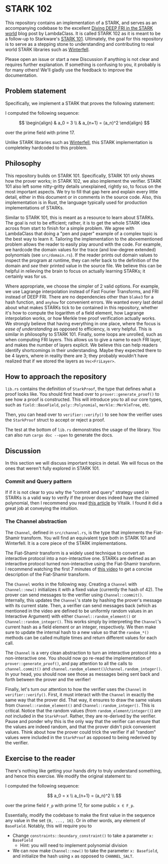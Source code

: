 # STARK 102

This repository contains an implementation of a STARK, and serves as an accompanying codebase to the excellent [Diving DEEP FRI in the STARK world](https://blog.lambdaclass.com/diving-deep-fri/) blog post by LambdaClass. It is called STARK 102 as it is meant to be a follow-up to Starkware's [STARK 101](https://starkware.co/stark-101/). Ultimately, the goal for this repository is to serve as a stepping stone to understanding and contributing to real world STARK libraries such as [Winterfell](https://github.com/facebook/winterfell).

Please open an issue or start a new Discussion if anything is not clear and requires further explanation. If something is confusing to you, it probably is for many others! We'll gladly use the feedback to improve the documentation.

## Problem statement 

Specifically, we implement a STARK that proves the following statement:

I computed the following sequence:

$$
\begin{align}
& a_0 = 3           \\
& a_{n+1} = (a_n)^2 
\end{align}
$$

over the prime field with prime 17. 

Unlike STARK libraries such as [Winterfell](https://github.com/facebook/winterfell), this STARK implementation is completeley hardcoded to this problem.

## Philosophy

This repository builds on STARK 101. Specifically, STARK 101 only shows how the prover works; in STARK 102, we also implement the verifier. STARK 101 also left some nitty-gritty details unexplained, rightly so, to focus on the most important aspects. We try to fill that gap here and explain every little detail, either in this document or in comments in the source code. Also, this implementation is in Rust, the language typically used for production implementations of STARKs.

Similar to STARK 101, this is meant as a resource to learn about STARKs. The goal is not to be efficient; rather, it is to get the whole STARK idea across from start to finish for a simple problem. We agree with LambdaClass that doing a "pen and paper" example of a complex topic is the best way to learn it. Tailoring the implementation to the abovementioned problem allows the reader to easily play around with the code. For example, we hardcode the domain values for the trace (and low-degree extended) polynomials (see `src/domain.rs`). If the reader prints out domain values to inspect the program at runtime, they can refer back to the definition of the domain and *see* their printed value in the source file. We believe this can be helpful in relieving the brain to focus on actually learning STARKs; it certainly was for us.

Where appropriate, we choose the simpler of 2 valid options. For example, we use Lagrange interpolation instead of Fast Fourier Transforms, and FRI instead of DEEP FRI. There are no dependencies other than `blake3` for a hash function, and `anyhow` for convenient errors. We wanted every last detail about what makes STARKs tick to be contained in this repository, whether it's how to compute the logarithm of a field element, how Lagrange interpolation works, or how Merkle tree proof verification actually works. We strongly believe that having everything in one place, where the focus is *ease of understanding* as opposed to efficiency, is very helpful. This is similar in philosophy to STARK 101. Finally, some loops are unrolled, such as when computing FRI layers. This allows us to give a name to each FRI layer, and makes the number of layers explicit. We believe this can help readers identify shortcomings in their understanding. Maybe they expected there to be 4 layers, where in reality there are 3; they probably wouldn't have realized that if we stored the layers as `Vec<FriLayer>`.

## How to approach the repository
`lib.rs` contains the definition of `StarkProof`, the type that defines what a proof looks like. You should first head over to `prover::generate_proof()` to see how a proof is constructed. This will introduce you to all our core types, such as `field::BaseField`, `poly::Polynomial`, `merkle::MerkleTree`, etc.

Then, you can head over to `verifier::verify()` to see how the verifier uses the `StarkProof` struct to accept or reject a proof.

The test at the bottom of `lib.rs` demonstrates the usage of the library. You can also run `cargo doc --open` to generate the docs.

## Discussion
In this section we will discuss important topics in detail. We will focus on the ones that weren't fully explored in STARK 101.

### Commit and Query pattern
If if it is not clear to you why the "commit and query" strategy used in STARKs is a valid way to verify if the prover does indeed have the claimed polynomial, then I recommend you read [this article](https://vitalik.ca/general/2017/11/09/starks_part_1.html) by Vitalik. I found it did a great job at conveying the intuition.

### The Channel abstraction
The `Channel`, defined in `src/channel.rs`, is the type that implements the Fiat-Shamir transform. You will find an equivalent type both in STARK 101 and Winterfell. It is a core piece of the STARK implementations.

The Fiat-Shamir transform is a widely used technique to convert an interactive protocol into a non-interactive one. STARKs are defined as an interactive protocol turned non-interactive using the Fiat-Shamir transform. I recommend watching the first 7 minutes of [this video](https://youtu.be/9cagVtYstyY?si=85sINdOOvwxhTRio) to get a concise description of the Fiat-Shamir transform.

The `Channel` works in the following way. Creating a `Channel` with `Channel::new()` initializes it with a fixed value (currently the hash of 42). The prover can send messages to the verifier using `Channel::commit()`. Internally, this updates the `Channel`'s state by hashing the prover's message with its current state. Then, a verifier can send messages back (which as mentioned in the video are defined to be uniformly random values in an Interactive Argument) with either `Channel::random_element()` or `Channel::random_integer()`. This works simply by interpreting the `Channel`'s current hash as a field element or an integer, respectively. We then make sure to update the internal hash to a new value so that the `random_*()` methods can be called multiple times and return different values for each call.

The `Channel` is a very clean abstraction to turn an interactive protocol into a non-interactive one. You should now go re-read the implementation of `prover::generate_proof()`, and pay attention to all the calls to `channel.commit()` and `channel.random_element()`/`channel.random_integer()`. In your head, you should now see those as messages being sent back and forth between the prover and the verifier!

Finally, let's turn our attention to how the verifier uses the `Channel` in `verifier::verify()`. First, it must interact with the `Channel` in exactly the same way that the prover did. That way, it ensures to draw the same values from `Channel::random_element()` and `Channel::random_integer()`. This is critical. Notice that the random values (from `random_element/integer()`) are *not* included in the `StarkProof`. Rather, they are re-derived by the verifier. Pause and ponder why this is the only way that the verifier can ensure that the values are indeed random, and that the prover didn't pick convenient values. Think about how the prover could trick the verifier if all "random" values were included in the `StarkProof` as opposed to being rederived by the verifier.

## Exercise to the reader
There's nothing like getting your hands dirty to truly understand something, and hence this exercise. We modify the original statement to:

I computed the following sequence:

$$
a_0 = x            \\
a_{n+1} = (a_n)^2  \\
$$

over the prime field `F_p` with prime 17, for some public `x ∈ F_p`.

Essentially, modify the codebase to make the first value in the sequence any value in the set `{0, ..., 16}`. Or in other words, any element of `BaseField`. Notably, this will require you to
+ Change `constraints::boundary_constraint()` to take a parameter `x: BaseField`
    + Hint: you will need to implement polynomial division
+ We can now make `Channel::new()` to take the parameter `x: Basefield`, and initialize the hash using `x` as opposed to `CHANNEL_SALT`.
